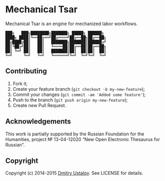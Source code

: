 # Mechanical Tsar

Mechanical Tsar is an engine for mechanized labor workflows.

```
███╗   ███╗████████╗███████╗ █████╗ ██████╗ 
████╗ ████║╚══██╔══╝██╔════╝██╔══██╗██╔══██╗
██╔████╔██║   ██║   ███████╗███████║██████╔╝
██║╚██╔╝██║   ██║   ╚════██║██╔══██║██╔══██╗
██║ ╚═╝ ██║   ██║   ███████║██║  ██║██║  ██║
╚═╝     ╚═╝   ╚═╝   ╚══════╝╚═╝  ╚═╝╚═╝  ╚═╝
```

## Contributing

1. Fork it;
2. Create your feature branch (`git checkout -b my-new-feature`);
3. Commit your changes (`git commit -am 'Added some feature'`);
4. Push to the branch (`git push origin my-new-feature`);
5. Create new Pull Request.

## Acknowledgements

This work is partially supported by the Russian Foundation for the Humanities, project № 13-04-12020 “New Open Electronic Thesaurus for Russian”.

## Copyright

Copyright (c) 2014-2015 [Dmitry Ustalov]. See LICENSE for details.

[Dmitry Ustalov]: https://ustalov.name/
